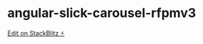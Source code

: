 # angular-slick-carousel-rfpmv3

[Edit on StackBlitz ⚡️](https://stackblitz.com/edit/angular-slick-carousel-rfpmv3)